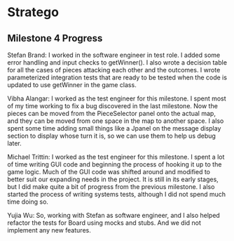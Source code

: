 # Stratego

## Milestone 4 Progress

Stefan Brand: I worked in the software engineer in test role. I added some error handling and input checks to getWinner().  I also wrote a decision table for all the cases of pieces attacking each other and the outcomes.  I wrote parameterized integration tests that are ready to be tested when the code is updated to use getWinner in the game class.

Vibha Alangar: I worked as the test engineer for this milestone. I spent most of my time working to fix a bug discovered in the last milestone. Now the pieces can be moved from the PieceSelector panel onto the actual map, and they can be moved from one space in the map to another space. I also spent some time adding small things like a Jpanel on the message display section to display whose turn it is, so we can use them to help us debug later. 


Michael Trittin: I worked as the test engineer for this milestone. I spent a lot of time writing GUI code and beginning the process of hooking it up to the game logic. Much of the GUI code was shifted around and modified to better suit our expanding needs in the project. It is still in its early stages, but I did make quite a bit of progress from the previous milestone. I also started the process of writing systems tests, although I did not spend much time doing so.

Yujia Wu: So, working with Stefan as software engineer, and I also helped refactor the tests for Board using mocks and stubs. And we did not implement any new features.